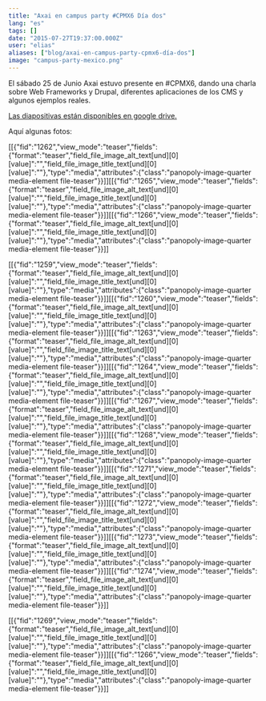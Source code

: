 ```yaml
---
title: "Axai en campus party #CPMX6 Día dos"
lang: "es"
tags: []
date: "2015-07-27T19:37:00.000Z"
user: "elias"
aliases: ["blog/axai-en-campus-party-cpmx6-día-dos"]
image: "campus-party-mexico.png"
---
```


<p>El sábado 25 de Junio Axai estuvo presente en #CPMX6, dando una charla sobre Web Frameworks y Drupal, diferentes aplicaciones de los CMS y algunos ejemplos reales.</p><p><a href="https://docs.google.com/presentation/d/19bTLDJeFWv10VFjXnz8-wPzXE_3YOi3ySKlwA-Zpj9s/edit?usp=sharing">Las diapositivas están disponibles en google drive.</a></p><p>Aquí algunas fotos:</p><p></p><p>[[{"fid":"1262","view_mode":"teaser","fields":{"format":"teaser","field_file_image_alt_text[und][0][value]":"","field_file_image_title_text[und][0][value]":""},"type":"media","attributes":{"class":"panopoly-image-quarter media-element file-teaser"}}]][[{"fid":"1265","view_mode":"teaser","fields":{"format":"teaser","field_file_image_alt_text[und][0][value]":"","field_file_image_title_text[und][0][value]":""},"type":"media","attributes":{"class":"panopoly-image-quarter media-element file-teaser"}}]][[{"fid":"1266","view_mode":"teaser","fields":{"format":"teaser","field_file_image_alt_text[und][0][value]":"","field_file_image_title_text[und][0][value]":""},"type":"media","attributes":{"class":"panopoly-image-quarter media-element file-teaser"}}]]</p><p>[[{"fid":"1259","view_mode":"teaser","fields":{"format":"teaser","field_file_image_alt_text[und][0][value]":"","field_file_image_title_text[und][0][value]":""},"type":"media","attributes":{"class":"panopoly-image-quarter media-element file-teaser"}}]][[{"fid":"1260","view_mode":"teaser","fields":{"format":"teaser","field_file_image_alt_text[und][0][value]":"","field_file_image_title_text[und][0][value]":""},"type":"media","attributes":{"class":"panopoly-image-quarter media-element file-teaser"}}]][[{"fid":"1263","view_mode":"teaser","fields":{"format":"teaser","field_file_image_alt_text[und][0][value]":"","field_file_image_title_text[und][0][value]":""},"type":"media","attributes":{"class":"panopoly-image-quarter media-element file-teaser"}}]][[{"fid":"1264","view_mode":"teaser","fields":{"format":"teaser","field_file_image_alt_text[und][0][value]":"","field_file_image_title_text[und][0][value]":""},"type":"media","attributes":{"class":"panopoly-image-quarter media-element file-teaser"}}]][[{"fid":"1267","view_mode":"teaser","fields":{"format":"teaser","field_file_image_alt_text[und][0][value]":"","field_file_image_title_text[und][0][value]":""},"type":"media","attributes":{"class":"panopoly-image-quarter media-element file-teaser"}}]][[{"fid":"1268","view_mode":"teaser","fields":{"format":"teaser","field_file_image_alt_text[und][0][value]":"","field_file_image_title_text[und][0][value]":""},"type":"media","attributes":{"class":"panopoly-image-quarter media-element file-teaser"}}]][[{"fid":"1271","view_mode":"teaser","fields":{"format":"teaser","field_file_image_alt_text[und][0][value]":"","field_file_image_title_text[und][0][value]":""},"type":"media","attributes":{"class":"panopoly-image-quarter media-element file-teaser"}}]][[{"fid":"1272","view_mode":"teaser","fields":{"format":"teaser","field_file_image_alt_text[und][0][value]":"","field_file_image_title_text[und][0][value]":""},"type":"media","attributes":{"class":"panopoly-image-quarter media-element file-teaser"}}]][[{"fid":"1273","view_mode":"teaser","fields":{"format":"teaser","field_file_image_alt_text[und][0][value]":"","field_file_image_title_text[und][0][value]":""},"type":"media","attributes":{"class":"panopoly-image-quarter media-element file-teaser"}}]][[{"fid":"1274","view_mode":"teaser","fields":{"format":"teaser","field_file_image_alt_text[und][0][value]":"","field_file_image_title_text[und][0][value]":""},"type":"media","attributes":{"class":"panopoly-image-quarter media-element file-teaser"}}]]</p><p>[[{"fid":"1269","view_mode":"teaser","fields":{"format":"teaser","field_file_image_alt_text[und][0][value]":"","field_file_image_title_text[und][0][value]":""},"type":"media","attributes":{"class":"panopoly-image-quarter media-element file-teaser"}}]][[{"fid":"1266","view_mode":"teaser","fields":{"format":"teaser","field_file_image_alt_text[und][0][value]":"","field_file_image_title_text[und][0][value]":""},"type":"media","attributes":{"class":"panopoly-image-quarter media-element file-teaser"}}]]</p><p></p>